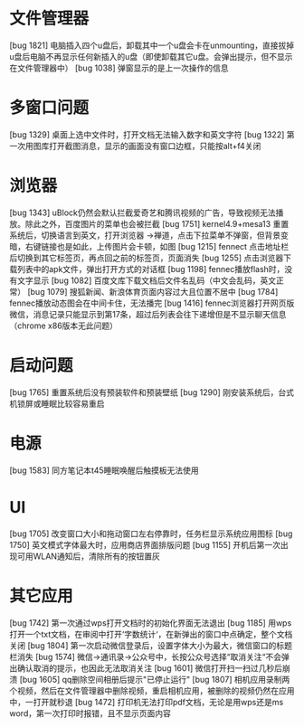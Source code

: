 # 文件管理器
[bug 1821] 电脑插入四个u盘后，卸载其中一个u盘会卡在unmounting，直接拔掉u盘后电脑不再显示任何新插入的u盘（即使卸载其它u盘。会弹出提示，但不显示在文件管理器中）
[bug 1038] 弹窗显示的是上一次操作的信息

# 多窗口问题
[bug 1329] 桌面上选中文件时，打开文档无法输入数字和英文字符
[bug 1322] 第一次用图库打开截图消息，显示的画面没有窗口边框，只能按alt+f4关闭



# 浏览器
[bug 1343] uBlock仍然会默认拦截爱奇艺和腾讯视频的广告，导致视频无法播放。除此之外，百度图片的菜单也会被拦截
[bug 1751] kernel4.9+mesa13 重置系统后，切换语言到英文，打开浏览器 ->禅道，点击下拉菜单不弹窗，但背景变暗，右键链接也是如此，上传图片会卡顿，如图
[bug 1215] fennect 点击地址栏后切换到其它标签页，再点回之前的标签页，页面消失
[bug 1255] 点击浏览器下载列表中的apk文件，弹出打开方式的对话框
[bug 1198] fennec播放flash时，没有文字显示
[bug 1082] 百度文库下载文档后文件名乱码（中文会乱码，英文正常）
[bug 1079] 搜狐新闻、新浪体育页面内容过大且位置不居中
[bug 1784] fennec播放动态图会在中间卡住，无法播完
[bug 1416] fennec浏览器打开网页版微信，消息记录只能显示到第17条，超过后列表会往下递增但是不显示聊天信息（chrome x86版本无此问题）


# 启动问题
[bug 1765] 重置系统后没有预装软件和预装壁纸
[bug 1290] 刚安装系统后，台式机锁屏或睡眠比较容易重启

# 电源
[bug 1583] 同方笔记本t45睡眠唤醒后触摸板无法使用

# UI
[bug 1705] 改变窗口大小和拖动窗口左右停靠时，任务栏显示系统应用图标
[bug 1750] 英文模式字体最大时，应用商店界面排版问题
[bug 1155] 开机后第一次出现可用WLAN通知后，清除所有的按钮置灰

# 其它应用
[bug 1742] 第一次通过wps打开文档时的初始化界面无法退出
[bug 1185] 用wps打开一个txt文档，在审阅中打开‘字数统计‘，在新弹出的窗口中点确定，整个文档关闭
[bug 1804] 第一次启动微信登录后，设置字体大小为最大，微信窗口的标题栏消失
[bug 1574] 微信->通讯录->公众号中，长按公众号选择“取消关注“不会弹出确认取消的提示，也因此无法取消关注
[bug 1601] 微信打开扫一扫过几秒后崩溃
[bug 1605] qq删除空间相册后提示"已停止运行"
[bug 1807] 相机应用录制两个视频，然后在文件管理器中删除视频，重启相机应用，被删除的视频仍然在应用中，一打开就秒退
[bug 1472] 打印机无法打印pdf文档，无论是用wps还是ms word，第一次打印时报错，且不显示页面内容
